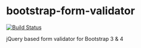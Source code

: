 # bootstrap-form-validator

[![Build Status](https://img.shields.io/travis/apalfrey/bootstrap-form-validator/master?style=flat-square)](https://travis-ci.org/apalfrey/bootstrap-form-validator)

jQuery based form validator for Bootstrap 3 & 4
